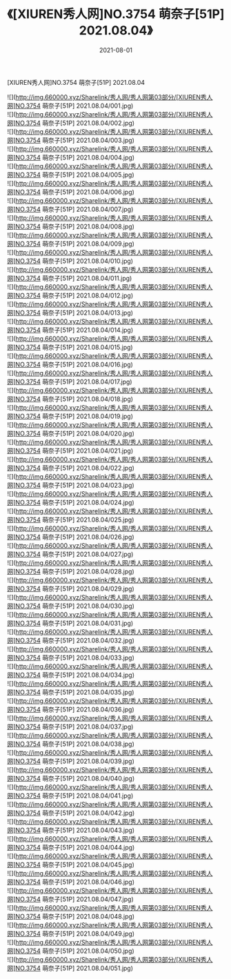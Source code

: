 ﻿---
layout: post
title:  《[XIUREN秀人网]NO.3754 萌奈子[51P] 2021.08.04》
date:   2021-08-01
img: http://img.660000.xyz/Sharelink/秀人网/秀人网第03部分/[XIUREN秀人网]NO.3754 萌奈子[51P] 2021.08.04/000.jpg
categories: [美女, 清纯, 唯美]
---

[XIUREN秀人网]NO.3754 萌奈子[51P] 2021.08.04

  ![](http://img.660000.xyz/Sharelink/秀人网/秀人网第03部分/[XIUREN秀人网]NO.3754 萌奈子[51P] 2021.08.04/001.jpg) <br> ![](http://img.660000.xyz/Sharelink/秀人网/秀人网第03部分/[XIUREN秀人网]NO.3754 萌奈子[51P] 2021.08.04/002.jpg) <br> ![](http://img.660000.xyz/Sharelink/秀人网/秀人网第03部分/[XIUREN秀人网]NO.3754 萌奈子[51P] 2021.08.04/003.jpg) <br> ![](http://img.660000.xyz/Sharelink/秀人网/秀人网第03部分/[XIUREN秀人网]NO.3754 萌奈子[51P] 2021.08.04/004.jpg) <br> ![](http://img.660000.xyz/Sharelink/秀人网/秀人网第03部分/[XIUREN秀人网]NO.3754 萌奈子[51P] 2021.08.04/005.jpg) <br> ![](http://img.660000.xyz/Sharelink/秀人网/秀人网第03部分/[XIUREN秀人网]NO.3754 萌奈子[51P] 2021.08.04/006.jpg) <br> ![](http://img.660000.xyz/Sharelink/秀人网/秀人网第03部分/[XIUREN秀人网]NO.3754 萌奈子[51P] 2021.08.04/007.jpg) <br> ![](http://img.660000.xyz/Sharelink/秀人网/秀人网第03部分/[XIUREN秀人网]NO.3754 萌奈子[51P] 2021.08.04/008.jpg) <br> ![](http://img.660000.xyz/Sharelink/秀人网/秀人网第03部分/[XIUREN秀人网]NO.3754 萌奈子[51P] 2021.08.04/009.jpg) <br> ![](http://img.660000.xyz/Sharelink/秀人网/秀人网第03部分/[XIUREN秀人网]NO.3754 萌奈子[51P] 2021.08.04/010.jpg) <br> ![](http://img.660000.xyz/Sharelink/秀人网/秀人网第03部分/[XIUREN秀人网]NO.3754 萌奈子[51P] 2021.08.04/011.jpg) <br> ![](http://img.660000.xyz/Sharelink/秀人网/秀人网第03部分/[XIUREN秀人网]NO.3754 萌奈子[51P] 2021.08.04/012.jpg) <br> ![](http://img.660000.xyz/Sharelink/秀人网/秀人网第03部分/[XIUREN秀人网]NO.3754 萌奈子[51P] 2021.08.04/013.jpg) <br> ![](http://img.660000.xyz/Sharelink/秀人网/秀人网第03部分/[XIUREN秀人网]NO.3754 萌奈子[51P] 2021.08.04/014.jpg) <br> ![](http://img.660000.xyz/Sharelink/秀人网/秀人网第03部分/[XIUREN秀人网]NO.3754 萌奈子[51P] 2021.08.04/015.jpg) <br> ![](http://img.660000.xyz/Sharelink/秀人网/秀人网第03部分/[XIUREN秀人网]NO.3754 萌奈子[51P] 2021.08.04/016.jpg) <br> ![](http://img.660000.xyz/Sharelink/秀人网/秀人网第03部分/[XIUREN秀人网]NO.3754 萌奈子[51P] 2021.08.04/017.jpg) <br> ![](http://img.660000.xyz/Sharelink/秀人网/秀人网第03部分/[XIUREN秀人网]NO.3754 萌奈子[51P] 2021.08.04/018.jpg) <br> ![](http://img.660000.xyz/Sharelink/秀人网/秀人网第03部分/[XIUREN秀人网]NO.3754 萌奈子[51P] 2021.08.04/019.jpg) <br> ![](http://img.660000.xyz/Sharelink/秀人网/秀人网第03部分/[XIUREN秀人网]NO.3754 萌奈子[51P] 2021.08.04/020.jpg) <br> ![](http://img.660000.xyz/Sharelink/秀人网/秀人网第03部分/[XIUREN秀人网]NO.3754 萌奈子[51P] 2021.08.04/021.jpg) <br> ![](http://img.660000.xyz/Sharelink/秀人网/秀人网第03部分/[XIUREN秀人网]NO.3754 萌奈子[51P] 2021.08.04/022.jpg) <br> ![](http://img.660000.xyz/Sharelink/秀人网/秀人网第03部分/[XIUREN秀人网]NO.3754 萌奈子[51P] 2021.08.04/023.jpg) <br> ![](http://img.660000.xyz/Sharelink/秀人网/秀人网第03部分/[XIUREN秀人网]NO.3754 萌奈子[51P] 2021.08.04/024.jpg) <br> ![](http://img.660000.xyz/Sharelink/秀人网/秀人网第03部分/[XIUREN秀人网]NO.3754 萌奈子[51P] 2021.08.04/025.jpg) <br> ![](http://img.660000.xyz/Sharelink/秀人网/秀人网第03部分/[XIUREN秀人网]NO.3754 萌奈子[51P] 2021.08.04/026.jpg) <br> ![](http://img.660000.xyz/Sharelink/秀人网/秀人网第03部分/[XIUREN秀人网]NO.3754 萌奈子[51P] 2021.08.04/027.jpg) <br> ![](http://img.660000.xyz/Sharelink/秀人网/秀人网第03部分/[XIUREN秀人网]NO.3754 萌奈子[51P] 2021.08.04/028.jpg) <br> ![](http://img.660000.xyz/Sharelink/秀人网/秀人网第03部分/[XIUREN秀人网]NO.3754 萌奈子[51P] 2021.08.04/029.jpg) <br> ![](http://img.660000.xyz/Sharelink/秀人网/秀人网第03部分/[XIUREN秀人网]NO.3754 萌奈子[51P] 2021.08.04/030.jpg) <br> ![](http://img.660000.xyz/Sharelink/秀人网/秀人网第03部分/[XIUREN秀人网]NO.3754 萌奈子[51P] 2021.08.04/031.jpg) <br> ![](http://img.660000.xyz/Sharelink/秀人网/秀人网第03部分/[XIUREN秀人网]NO.3754 萌奈子[51P] 2021.08.04/032.jpg) <br> ![](http://img.660000.xyz/Sharelink/秀人网/秀人网第03部分/[XIUREN秀人网]NO.3754 萌奈子[51P] 2021.08.04/033.jpg) <br> ![](http://img.660000.xyz/Sharelink/秀人网/秀人网第03部分/[XIUREN秀人网]NO.3754 萌奈子[51P] 2021.08.04/034.jpg) <br> ![](http://img.660000.xyz/Sharelink/秀人网/秀人网第03部分/[XIUREN秀人网]NO.3754 萌奈子[51P] 2021.08.04/035.jpg) <br> ![](http://img.660000.xyz/Sharelink/秀人网/秀人网第03部分/[XIUREN秀人网]NO.3754 萌奈子[51P] 2021.08.04/036.jpg) <br> ![](http://img.660000.xyz/Sharelink/秀人网/秀人网第03部分/[XIUREN秀人网]NO.3754 萌奈子[51P] 2021.08.04/037.jpg) <br> ![](http://img.660000.xyz/Sharelink/秀人网/秀人网第03部分/[XIUREN秀人网]NO.3754 萌奈子[51P] 2021.08.04/038.jpg) <br> ![](http://img.660000.xyz/Sharelink/秀人网/秀人网第03部分/[XIUREN秀人网]NO.3754 萌奈子[51P] 2021.08.04/039.jpg) <br> ![](http://img.660000.xyz/Sharelink/秀人网/秀人网第03部分/[XIUREN秀人网]NO.3754 萌奈子[51P] 2021.08.04/040.jpg) <br> ![](http://img.660000.xyz/Sharelink/秀人网/秀人网第03部分/[XIUREN秀人网]NO.3754 萌奈子[51P] 2021.08.04/041.jpg) <br> ![](http://img.660000.xyz/Sharelink/秀人网/秀人网第03部分/[XIUREN秀人网]NO.3754 萌奈子[51P] 2021.08.04/042.jpg) <br> ![](http://img.660000.xyz/Sharelink/秀人网/秀人网第03部分/[XIUREN秀人网]NO.3754 萌奈子[51P] 2021.08.04/043.jpg) <br> ![](http://img.660000.xyz/Sharelink/秀人网/秀人网第03部分/[XIUREN秀人网]NO.3754 萌奈子[51P] 2021.08.04/044.jpg) <br> ![](http://img.660000.xyz/Sharelink/秀人网/秀人网第03部分/[XIUREN秀人网]NO.3754 萌奈子[51P] 2021.08.04/045.jpg) <br> ![](http://img.660000.xyz/Sharelink/秀人网/秀人网第03部分/[XIUREN秀人网]NO.3754 萌奈子[51P] 2021.08.04/046.jpg) <br> ![](http://img.660000.xyz/Sharelink/秀人网/秀人网第03部分/[XIUREN秀人网]NO.3754 萌奈子[51P] 2021.08.04/047.jpg) <br> ![](http://img.660000.xyz/Sharelink/秀人网/秀人网第03部分/[XIUREN秀人网]NO.3754 萌奈子[51P] 2021.08.04/048.jpg) <br> ![](http://img.660000.xyz/Sharelink/秀人网/秀人网第03部分/[XIUREN秀人网]NO.3754 萌奈子[51P] 2021.08.04/049.jpg) <br> ![](http://img.660000.xyz/Sharelink/秀人网/秀人网第03部分/[XIUREN秀人网]NO.3754 萌奈子[51P] 2021.08.04/050.jpg) <br> ![](http://img.660000.xyz/Sharelink/秀人网/秀人网第03部分/[XIUREN秀人网]NO.3754 萌奈子[51P] 2021.08.04/051.jpg) <br>